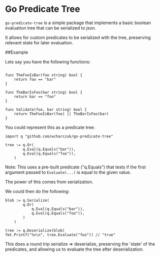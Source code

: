 Go Predicate Tree
============

`go-predicate-tree` is a simple package that implements a basic boolean evaluation tree that can be serialized to json.

It allows for custom predicates to be serialized with the tree, preserving relevant state for later evaluation.

##Example

Lets say you have the following functions:
```golang

func TheFooIsBar(foo string) bool {
    return foo == "bar"
}

func TheBarIsFoo(bar string) bool {
    return bar == "foo"
}

func Validate(foo, bar string) bool {
    return TheFooIsBar(foo) || TheBarIsFoo(bar)
}

```

You could represent this as a predicate tree:

```golang
import q "github.com/wcharczuk/go-predicate-tree"

tree := q.Or(
        q.Eval(q.Equals("bar")),
        q.Eval(q.Equals("foo")),
    )
```

Note: This uses a pre-built predicate ("q.Equals") that tests if the first argument passed to `Evaluate(...)` is equal to the given value.

The power of this comes from serialization.

We could then do the following:

```golang
blob := q.Serialize(
        q.Or(
            q.Eval(q.Equals("bar")),
            q.Eval(q.Equals("foo")),
        )
    )

tree := q.Deserialize(blob)
fmt.Printf("%v\n", tree.Evaluate("foo")) // "true"
```

This does a round trip serialize => deserialize, preserving the 'state' of the predicates, and allowing us to evaluate the tree after deserialization.